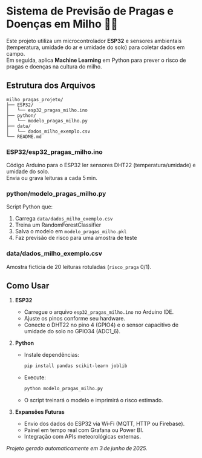 # Sistema de Previsão de Pragas e Doenças em Milho 🐛🌽

Este projeto utiliza um microcontrolador **ESP32** e sensores ambientais (temperatura, umidade do ar e umidade do solo) para coletar dados em campo.  
Em seguida, aplica **Machine Learning** em Python para prever o risco de pragas e doenças na cultura do milho.

## Estrutura dos Arquivos

```
milho_pragas_projeto/
├── ESP32/
│   └── esp32_pragas_milho.ino
├── python/
│   └── modelo_pragas_milho.py
├── data/
│   └── dados_milho_exemplo.csv
└── README.md
```

### ESP32/esp32_pragas_milho.ino
Código Arduino para o ESP32 ler sensores DHT22 (temperatura/umidade) e umidade do solo.  
Envia ou grava leituras a cada 5 min.

### python/modelo_pragas_milho.py
Script Python que:
1. Carrega `data/dados_milho_exemplo.csv`
2. Treina um RandomForestClassifier
3. Salva o modelo em `modelo_pragas_milho.pkl`
4. Faz previsão de risco para uma amostra de teste

### data/dados_milho_exemplo.csv
Amostra fictícia de 20 leituras rotuladas (`risco_praga` 0/1).

## Como Usar

1. **ESP32**  
   * Carregue o arquivo `esp32_pragas_milho.ino` no Arduino IDE.  
   * Ajuste os pinos conforme seu hardware.  
   * Conecte o DHT22 no pino 4 (GPIO4) e o sensor capacitivo de umidade do solo no GPIO34 (ADC1_6).  

2. **Python**  
   * Instale dependências:  
     ```bash
     pip install pandas scikit-learn joblib
     ```  
   * Execute:  
     ```bash
     python modelo_pragas_milho.py
     ```  
   * O script treinará o modelo e imprimirá o risco estimado.

3. **Expansões Futuras**  
   * Envio dos dados do ESP32 via Wi‑Fi (MQTT, HTTP ou Firebase).  
   * Painel em tempo real com Grafana ou Power BI.  
   * Integração com APIs meteorológicas externas.  

*Projeto gerado automaticamente em 3 de junho de 2025.*